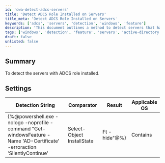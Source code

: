 ```yaml
---
id: 'cwa-detect-adcs-servers'
title: 'Detect ADCS Role Installed on Servers'
title_meta: 'Detect ADCS Role Installed on Servers'
keywords: ['adcs', 'servers', 'detection', 'windows', 'feature']
description: 'This document outlines a method to detect servers that have the Active Directory Certificate Services (ADCS) role installed. It provides a PowerShell command to check the installation state of the AD-Certificate feature on Windows servers.'
tags: ['windows', 'detection', 'feature', 'servers', 'active-directory']
draft: false
unlisted: false
---
```


## Summary

To detect the servers with ADCS role installed.

## Settings

| Detection String                                                                                                                                          | Comparator | Result   | Applicable OS |
|----------------------------------------------------------------------------------------------------------------------------------------------------------|------------|----------|---------------|
| {%@powershell.exe -nologo -noprofile -command "Get-windowsFeature -Name 'AD-Certificate' -erroraction 'SilentlyContinue' | Select-Object InstallState | Ft -hide"@%} | Contains   | Installed | Windows       |
